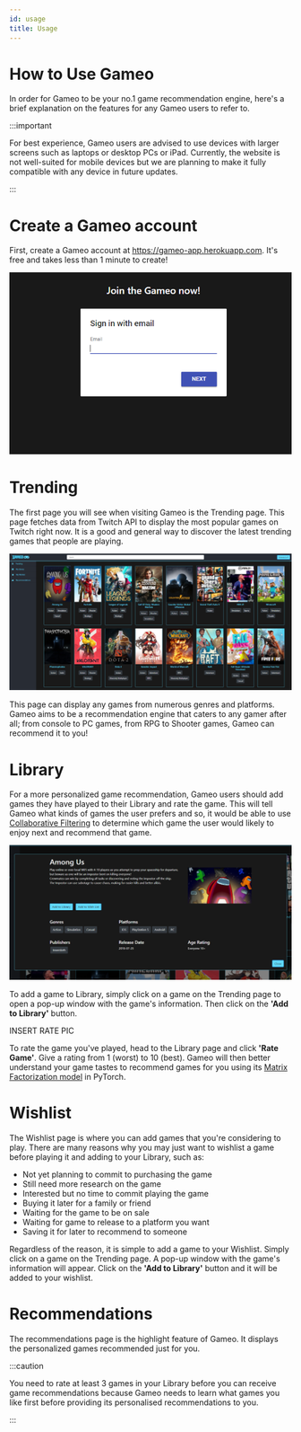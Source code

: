 ```yaml
---
id: usage
title: Usage
---
```


# How to Use Gameo

In order for Gameo to be your no.1 game recommendation engine, here's a brief explanation on the features for any Gameo users to refer to.

:::important

For best experience, Gameo users are advised to use devices with larger screens such as laptops or desktop PCs or iPad. Currently, the website is not well-suited for mobile devices but we are planning to make it fully compatible with any device in future updates.

:::

# Create a Gameo account

First, create a Gameo account at https://gameo-app.herokuapp.com. It's free and takes less than 1 minute to create!

![login](../../static/img/register.PNG)

# Trending

The first page you will see when visiting Gameo is the Trending page. This page fetches data from Twitch API to display the most popular games on Twitch right now. It is a good and general way to discover the latest trending games that people are playing.

![trending](../../static/img/trending.PNG)

This page can display any games from numerous genres and platforms. Gameo aims to be a recommendation engine that caters to any gamer after all; from console to PC games, from RPG to Shooter games, Gameo can recommend it to you!

# Library

For a more personalized game recommendation, Gameo users should add games they have played to their Library and rate the game. This will tell Gameo what kinds of games the user prefers and so, it would be able to use [Collaborative Filtering](../../docs/collaborative-filtering) to determine which game the user would likely to enjoy next and recommend that game.

![lib](../../static/img/add-lib.PNG)

To add a game to Library, simply click on a game on the Trending page to open a pop-up window with the game's information. Then click on the **'Add to Library'** button.

INSERT RATE PIC

To rate the game you've played, head to the Library page and click **'Rate Game'**. Give a rating from 1 (worst) to 10 (best). Gameo will then better understand your game tastes to recommend games for you using its [Matrix Factorization model](../../docs/implementing-the-model) in PyTorch.

# Wishlist

The Wishlist page is where you can add games that you're considering to play. There are many reasons why you may just want to wishlist a game before playing it and adding to your Library, such as:

- Not yet planning to commit to purchasing the game
- Still need more research on the game
- Interested but no time to commit playing the game
- Buying it later for a family or friend
- Waiting for the game to be on sale
- Waiting for game to release to a platform you want
- Saving it for later to recommend to someone

Regardless of the reason, it is simple to add a game to your Wishlist. Simply click on a game on the Trending page. A pop-up window with the game's information will appear. Click on the **'Add to Library'** button and it will be added to your wishlist.

# Recommendations

The recommendations page is the highlight feature of Gameo. It displays the personalized games recommended just for you.

:::caution

You need to rate at least 3 games in your Library before you can receive game recommendations because Gameo needs to learn what games you like first before providing its personalised recommendations to you.

:::
